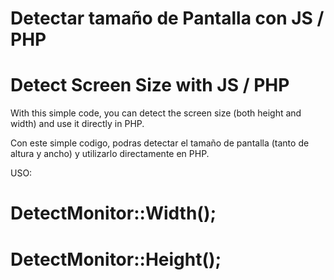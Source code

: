 # Detectar tamaño de Pantalla con JS / PHP
# Detect Screen Size with JS / PHP

With this simple code, you can detect the screen size (both height and width) and use it directly in PHP.

Con este simple codigo, podras detectar el tamaño de pantalla (tanto de altura y ancho) y utilizarlo directamente en PHP.

USO:

# DetectMonitor::Width();

# DetectMonitor::Height();
